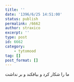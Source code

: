 ```yaml
---
title: ''
date: '1396/6/25 14:51:00'
status: publish
permalink: /6662
author: straxico
excerpt: ''
type: post
id: 6662
category:
    - tytomood
tag: []
post_format: []
---
```

ما را شکار کرد و بیافکند و بر نداشت
